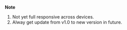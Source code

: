 **Note** 
1. Not yet full responsive across devices.
2. Alway get update from v1.0 to new version in future.
